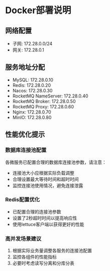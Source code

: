 # Docker部署说明

## 网络配置
- 子网: 172.28.0.0/24
- 网关: 172.28.0.1

## 服务地址分配
- MySQL: 172.28.0.10
- Redis: 172.28.0.20
- Nacos: 172.28.0.30
- RocketMQ NameServer: 172.28.0.40
- RocketMQ Broker: 172.28.0.50
- RocketMQ Proxy: 172.28.0.60
- Nginx: 172.28.0.70
- MinIO: 172.28.0.80

## 性能优化提示

### 数据库连接池配置
各微服务已配置合理的数据库连接池参数，请注意：
- 连接池大小应根据实际负载调整
- 合理设置最大等待时间和超时时间
- 监控连接池使用情况，避免连接泄露

### Redis配置优化
- 已配置合理的连接池参数
- 设置了2秒超时时间以提高响应性
- 使用lettuce客户端以获得更好的性能

### 高并发场景建议
1. 根据实际业务量调整各服务的连接池配置
2. 监控各组件的性能指标
3. 必要时考虑读写分离和分库分表
